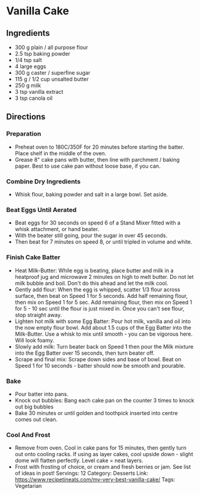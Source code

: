 # Vanilla Cake
## Ingredients
- 300 g plain / all purpose flour
- 2.5 tsp baking powder
- 1/4 tsp salt
- 4 large eggs
- 300 g caster / superfine sugar
- 115 g / 1/2 cup unsalted butter
- 250 g milk
- 3 tsp vanilla extract
- 3 tsp canola oil
## Directions
### Preparation
- Preheat oven to 180C/350F for 20 minutes before starting the batter. Place shelf in the middle of the oven.
- Grease 8" cake pans with butter, then line with parchment / baking paper. Best to use cake pan without loose base, if you can.
### Combine Dry Ingredients
- Whisk flour, baking powder and salt in a large bowl. Set aside.
### Beat Eggs Until Aerated
- Beat eggs for 30 seconds on speed 6 of a Stand Mixer fitted with a whisk attachment, or hand beater.
- With the beater still going, pour the sugar in over 45 seconds.
- Then beat for 7 minutes on speed 8, or until tripled in volume and white.
### Finish Cake Batter
- Heat Milk-Butter: While egg is beating, place butter and milk in a heatproof jug and microwave 2 minutes on high to melt butter. Do not let milk bubble and boil. Don't do this ahead and let the milk cool.
- Gently add flour: When the egg is whipped, scatter 1/3 flour across surface, then beat on Speed 1 for 5 seconds. Add half remaining flour, then mix on Speed 1 for 5 sec. Add remaining flour, then mix on Speed 1 for 5 - 10 sec until the flour is just mixed in. Once you can't see flour, stop straight away.
- Lighten hot milk with some Egg Batter: Pour hot milk, vanilla and oil into the now empty flour bowl. Add about 1.5 cups of the Egg Batter into the Milk-Butter. Use a whisk to mix until smooth - you can be vigorous here. Will look foamy.
- Slowly add milk: Turn beater back on Speed 1 then pour the Milk mixture into the Egg Batter over 15 seconds, then turn beater off.
- Scrape and final mix: Scrape down sides and base of bowl. Beat on Speed 1 for 10 seconds - batter should now be smooth and pourable.
### Bake
- Pour batter into pans.
- Knock out bubbles: Bang each cake pan on the counter 3 times to knock out big bubbles
- Bake 30 minutes or until golden and toothpick inserted into centre comes out clean.
### Cool And Frost
- Remove from oven. Cool in cake pans for 15 minutes, then gently turn out onto cooling racks. If using as layer cakes, cool upside down - slight dome will flatten perfectly. Level cake = neat layers.
- Frost with frosting of choice, or cream and fresh berries or jam. See list of ideas in post!
Servings: 12
Category: Desserts
Link: https://www.recipetineats.com/my-very-best-vanilla-cake/
Tags: Vegetarian
